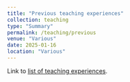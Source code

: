 ```yaml
---
title: "Previous teaching experiences"
collection: teaching
type: "Summary"
permalink: /teaching/previous
venue: "Various"
date: 2025-01-16
location: "Various"
---
```




<div class="wordwrap">Link to <a href="https://stephandoc.github.io/files/teaching.pdf">list of teaching experiences</a>. </div>

